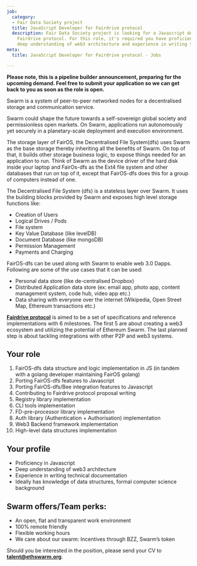 ```yaml
---
job:
  category:
  - Fair Data Society project
  title: JavaScript Developer for Fairdrive protocol
  description: Fair Data Society project is looking for a Javascript developer for
    Fairdrive protocol. For this role, it's required you have proficiency in Javascript,
    deep understanding of web3 architecture and experience in writing technical documentation.
meta:
  title: JavaScript Developer for Fairdrive protocol - Jobs

---
```

**Please note, this is a pipeline builder announcement, preparing for the upcoming demand. Feel free to submit your application so we can get back to you as soon as the role is open.**

Swarm is a system of peer-to-peer networked nodes for a decentralised storage and communication service.

Swarm could shape the future towards a self-sovereign global society and permissionless open markets. On Swarm, applications run autonomously yet securely in a planetary-scale deployment and execution environment.

The storage layer of FairOS, the Decentralised File System(dfs) uses Swarm as the base storage thereby inheriting all the benefits of Swarm. On top of that, it builds other storage business logic, to expose things needed for an application to run. Think of Swarm as the device driver of the hard disk inside your laptop and FairOs-dfs as the Ext4 file system and other databases that run on top of it, except that FairOS-dfs does this for a group of computers instead of one.

The Decentralised File System (dfs) is a stateless layer over Swarm. It uses the building blocks provided by Swarm and exposes high level storage functions like:

* Creation of Users
* Logical Drives / Pods
* File system
* Key Value Database (like levelDB)
* Document Database (like mongoDB)
* Permission Management
* Payments and Charging

FairOS-dfs can be used along with Swarm to enable web 3.0 Dapps. Following are some of the use cases that it can be used:

* Personal data store (like de-centralised Dropbox)
* Distributed Application data store (ex: email app, photo app, content management system, code hub, video app etc.)
* Data sharing with everyone over the internet (Wikipedia, Open Street Map, Ethereum transactions etc.)

[**Fairdrive protocol**](https://github.com/fairDataSociety/FIPs/blob/master/text/0001-fdp-roadmap.md) is aimed to be a set of specifications and reference implementations with 6 milestones. The first 5 are about creating a web3 ecosystem and utilizing the potential of Ethereum Swarm. The last planned step is about tackling integrations with other P2P and web3 systems.

## Your role

 1. FairOS-dfs data structure and logic implementation in JS (in tandem with a golang developer maintaining FairOS golang)
 2. Porting FairOS-dfs features to Javascript
 3. Porting FairOS-dfs/Bee integration features to Javascript
 4. Contributing to Fairdrive protocol proposal writing
 5. Registry library implementation
 6. CLI tools implementation
 7. FD-pre-processor library implementation
 8. Auth library (Authentication + Authorisation) implementation
 9. Web3 Backend framework implementation
10. High-level data structures implementation

## Your profile

* Proficiency in Javascript
* Deep understanding of web3 architecture
* Experience in writing technical documentation
* Ideally has knowledge of data structures, formal computer science background

## Swarm offers/Team perks:

* An open, flat and transparent work environment
* 100% remote friendly
* Flexible working hours
* We care about our swarm: Incentives through BZZ, Swarm’s token

Should you be interested in the position, please send your CV to [**talent@ethswarm.org**](mailto:talent@ethswarm.org).